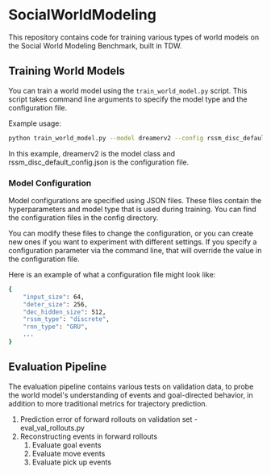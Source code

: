 # SocialWorldModeling

This repository contains code for training various types of world models on the Social World Modeling Benchmark, built in TDW.

## Training World Models

You can train a world model using the `train_world_model.py` script. This script takes command line arguments to specify the model type and the configuration file.

Example usage:

```bash
python train_world_model.py --model dreamerv2 --config rssm_disc_default_config.json
```

In this example, dreamerv2 is the model class and rssm_disc_default_config.json is the configuration file.


### Model Configuration

Model configurations are specified using JSON files. These files contain the hyperparameters and model type that is used during training. You can find the configuration files in the config directory.

You can modify these files to change the configuration, or you can create new ones if you want to experiment with different settings. If you specify a configuration parameter via the command line, that will override the value in the configuration file.

Here is an example of what a configuration file might look like:

```bash
{
    "input_size": 64,
    "deter_size": 256,
    "dec_hidden_size": 512,
    "rssm_type": "discrete",
    "rnn_type": "GRU",
    ...
}
```

## Evaluation Pipeline

The evaluation pipeline contains various tests on validation data, to probe the world model's understanding of events and goal-directed behavior, in addition to more traditional metrics for trajectory prediction.

1. Prediction error of forward rollouts on validation set - eval_val_rollouts.py
2. Reconstructing events in forward rollouts 
    1. Evaluate goal events
    2. Evaluate move events
    3. Evaluate pick up events




